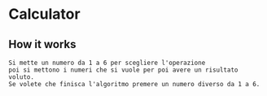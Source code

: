 # Calculator

[//]: # (A simple calculator to start learning C++.)

## How it works
    Si mette un numero da 1 a 6 per scegliere l'operazione
    poi si mettono i numeri che si vuole per poi avere un risultato voluto.
    Se volete che finisca l'algoritmo premere un numero diverso da 1 a 6.


